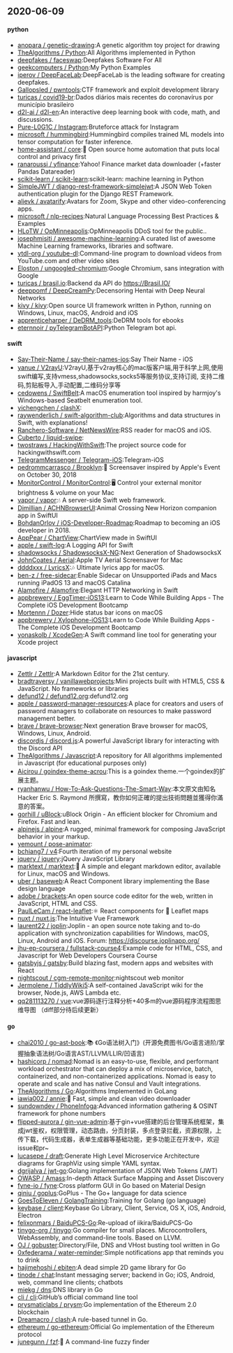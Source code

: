 ## 2020-06-09

#### python
* [anopara / genetic-drawing](https://github.com/anopara/genetic-drawing):A genetic algorithm toy project for drawing
* [TheAlgorithms / Python](https://github.com/TheAlgorithms/Python):All Algorithms implemented in Python
* [deepfakes / faceswap](https://github.com/deepfakes/faceswap):Deepfakes Software For All
* [geekcomputers / Python](https://github.com/geekcomputers/Python):My Python Examples
* [iperov / DeepFaceLab](https://github.com/iperov/DeepFaceLab):DeepFaceLab is the leading software for creating deepfakes.
* [Gallopsled / pwntools](https://github.com/Gallopsled/pwntools):CTF framework and exploit development library
* [turicas / covid19-br](https://github.com/turicas/covid19-br):Dados diários mais recentes do coronavírus por município brasileiro
* [d2l-ai / d2l-en](https://github.com/d2l-ai/d2l-en):An interactive deep learning book with code, math, and discussions.
* [Pure-L0G1C / Instagram](https://github.com/Pure-L0G1C/Instagram):Bruteforce attack for Instagram
* [microsoft / hummingbird](https://github.com/microsoft/hummingbird):Hummingbird compiles trained ML models into tensor computation for faster inference.
* [home-assistant / core](https://github.com/home-assistant/core):🏡
Open source home automation that puts local control and privacy first
* [ranaroussi / yfinance](https://github.com/ranaroussi/yfinance):Yahoo! Finance market data downloader (+faster Pandas Datareader)
* [scikit-learn / scikit-learn](https://github.com/scikit-learn/scikit-learn):scikit-learn: machine learning in Python
* [SimpleJWT / django-rest-framework-simplejwt](https://github.com/SimpleJWT/django-rest-framework-simplejwt):A JSON Web Token authentication plugin for the Django REST Framework.
* [alievk / avatarify](https://github.com/alievk/avatarify):Avatars for Zoom, Skype and other video-conferencing apps.
* [microsoft / nlp-recipes](https://github.com/microsoft/nlp-recipes):Natural Language Processing Best Practices & Examples
* [HLoTW / OpMinneapolis](https://github.com/HLoTW/OpMinneapolis):OpMinneapolis DDoS tool for the public..
* [josephmisiti / awesome-machine-learning](https://github.com/josephmisiti/awesome-machine-learning):A curated list of awesome Machine Learning frameworks, libraries and software.
* [ytdl-org / youtube-dl](https://github.com/ytdl-org/youtube-dl):Command-line program to download videos from YouTube.com and other video sites
* [Eloston / ungoogled-chromium](https://github.com/Eloston/ungoogled-chromium):Google Chromium, sans integration with Google
* [turicas / brasil.io](https://github.com/turicas/brasil.io):Backend da API do https://Brasil.IO/
* [deeppomf / DeepCreamPy](https://github.com/deeppomf/DeepCreamPy):Decensoring Hentai with Deep Neural Networks
* [kivy / kivy](https://github.com/kivy/kivy):Open source UI framework written in Python, running on Windows, Linux, macOS, Android and iOS
* [apprenticeharper / DeDRM_tools](https://github.com/apprenticeharper/DeDRM_tools):DeDRM tools for ebooks
* [eternnoir / pyTelegramBotAPI](https://github.com/eternnoir/pyTelegramBotAPI):Python Telegram bot api.

#### swift
* [Say-Their-Name / say-their-names-ios](https://github.com/Say-Their-Name/say-their-names-ios):Say Their Name - iOS
* [yanue / V2rayU](https://github.com/yanue/V2rayU):V2rayU,基于v2ray核心的mac版客户端,用于科学上网,使用swift编写,支持vmess,shadowsocks,socks5等服务协议,支持订阅, 支持二维码,剪贴板导入,手动配置,二维码分享等
* [cedowens / SwiftBelt](https://github.com/cedowens/SwiftBelt):A macOS enumeration tool inspired by harmjoy's Windows-based Seatbelt enumeration tool.
* [yichengchen / clashX](https://github.com/yichengchen/clashX):
* [raywenderlich / swift-algorithm-club](https://github.com/raywenderlich/swift-algorithm-club):Algorithms and data structures in Swift, with explanations!
* [Ranchero-Software / NetNewsWire](https://github.com/Ranchero-Software/NetNewsWire):RSS reader for macOS and iOS.
* [Cuberto / liquid-swipe](https://github.com/Cuberto/liquid-swipe):
* [twostraws / HackingWithSwift](https://github.com/twostraws/HackingWithSwift):The project source code for hackingwithswift.com
* [TelegramMessenger / Telegram-iOS](https://github.com/TelegramMessenger/Telegram-iOS):Telegram-iOS
* [pedrommcarrasco / Brooklyn](https://github.com/pedrommcarrasco/Brooklyn):🍎
Screensaver inspired by Apple's Event on October 30, 2018
* [MonitorControl / MonitorControl](https://github.com/MonitorControl/MonitorControl):🖥
Control your external monitor brightness & volume on your Mac
* [vapor / vapor](https://github.com/vapor/vapor):💧
A server-side Swift web framework.
* [Dimillian / ACHNBrowserUI](https://github.com/Dimillian/ACHNBrowserUI):Animal Crossing New Horizon companion app in SwiftUI
* [BohdanOrlov / iOS-Developer-Roadmap](https://github.com/BohdanOrlov/iOS-Developer-Roadmap):Roadmap to becoming an iOS developer in 2018.
* [AppPear / ChartView](https://github.com/AppPear/ChartView):ChartView made in SwiftUI
* [apple / swift-log](https://github.com/apple/swift-log):A Logging API for Swift
* [shadowsocks / ShadowsocksX-NG](https://github.com/shadowsocks/ShadowsocksX-NG):Next Generation of ShadowsocksX
* [JohnCoates / Aerial](https://github.com/JohnCoates/Aerial):Apple TV Aerial Screensaver for Mac
* [ddddxxx / LyricsX](https://github.com/ddddxxx/LyricsX):🎶
Ultimate lyrics app for macOS.
* [ben-z / free-sidecar](https://github.com/ben-z/free-sidecar):Enable Sidecar on Unsupported iPads and Macs running iPadOS 13 and macOS Catalina
* [Alamofire / Alamofire](https://github.com/Alamofire/Alamofire):Elegant HTTP Networking in Swift
* [appbrewery / EggTimer-iOS13](https://github.com/appbrewery/EggTimer-iOS13):Learn to Code While Building Apps - The Complete iOS Development Bootcamp
* [Mortennn / Dozer](https://github.com/Mortennn/Dozer):Hide status bar icons on macOS
* [appbrewery / Xylophone-iOS13](https://github.com/appbrewery/Xylophone-iOS13):Learn to Code While Building Apps - The Complete iOS Development Bootcamp
* [yonaskolb / XcodeGen](https://github.com/yonaskolb/XcodeGen):A Swift command line tool for generating your Xcode project

#### javascript
* [Zettlr / Zettlr](https://github.com/Zettlr/Zettlr):A Markdown Editor for the 21st century.
* [bradtraversy / vanillawebprojects](https://github.com/bradtraversy/vanillawebprojects):Mini projects built with HTML5, CSS & JavaScript. No frameworks or libraries
* [defund12 / defund12.org](https://github.com/defund12/defund12.org):defund12.org
* [apple / password-manager-resources](https://github.com/apple/password-manager-resources):A place for creators and users of password managers to collaborate on resources to make password management better.
* [brave / brave-browser](https://github.com/brave/brave-browser):Next generation Brave browser for macOS, Windows, Linux, Android.
* [discordjs / discord.js](https://github.com/discordjs/discord.js):A powerful JavaScript library for interacting with the Discord API
* [TheAlgorithms / Javascript](https://github.com/TheAlgorithms/Javascript):A repository for All algorithms implemented in Javascript (for educational purposes only)
* [Aicirou / goindex-theme-acrou](https://github.com/Aicirou/goindex-theme-acrou):This is a goindex theme.一个goindex的扩展主题。
* [ryanhanwu / How-To-Ask-Questions-The-Smart-Way](https://github.com/ryanhanwu/How-To-Ask-Questions-The-Smart-Way):本文原文由知名 Hacker Eric S. Raymond 所撰寫，教你如何正確的提出技術問題並獲得你滿意的答案。
* [gorhill / uBlock](https://github.com/gorhill/uBlock):uBlock Origin - An efficient blocker for Chromium and Firefox. Fast and lean.
* [alpinejs / alpine](https://github.com/alpinejs/alpine):A rugged, minimal framework for composing JavaScript behavior in your markup.
* [yemount / pose-animator](https://github.com/yemount/pose-animator):
* [bchiang7 / v4](https://github.com/bchiang7/v4):Fourth iteration of my personal website
* [jquery / jquery](https://github.com/jquery/jquery):jQuery JavaScript Library
* [marktext / marktext](https://github.com/marktext/marktext):📝
A simple and elegant markdown editor, available for Linux, macOS and Windows.
* [uber / baseweb](https://github.com/uber/baseweb):A React Component library implementing the Base design language
* [adobe / brackets](https://github.com/adobe/brackets):An open source code editor for the web, written in JavaScript, HTML and CSS.
* [PaulLeCam / react-leaflet](https://github.com/PaulLeCam/react-leaflet):⚛️
React components for
🍃
Leaflet maps
* [nuxt / nuxt.js](https://github.com/nuxt/nuxt.js):The Intuitive Vue Framework
* [laurent22 / joplin](https://github.com/laurent22/joplin):Joplin - an open source note taking and to-do application with synchronization capabilities for Windows, macOS, Linux, Android and iOS. Forum: https://discourse.joplinapp.org/
* [jhu-ep-coursera / fullstack-course4](https://github.com/jhu-ep-coursera/fullstack-course4):Example code for HTML, CSS, and Javascript for Web Developers Coursera Course
* [gatsbyjs / gatsby](https://github.com/gatsbyjs/gatsby):Build blazing fast, modern apps and websites with React
* [nightscout / cgm-remote-monitor](https://github.com/nightscout/cgm-remote-monitor):nightscout web monitor
* [Jermolene / TiddlyWiki5](https://github.com/Jermolene/TiddlyWiki5):A self-contained JavaScript wiki for the browser, Node.js, AWS Lambda etc.
* [qq281113270 / vue](https://github.com/qq281113270/vue):vue源码逐行注释分析+40多m的vue源码程序流程图思维导图 （diff部分待后续更新）

#### go
* [chai2010 / go-ast-book](https://github.com/chai2010/go-ast-book):📚
《Go语法树入门》(开源免费图书/Go语言进阶/掌握抽象语法树/Go语言AST/LLVM/LLIR/凹语言)
* [hashicorp / nomad](https://github.com/hashicorp/nomad):Nomad is an easy-to-use, flexible, and performant workload orchestrator that can deploy a mix of microservice, batch, containerized, and non-containerized applications. Nomad is easy to operate and scale and has native Consul and Vault integrations.
* [TheAlgorithms / Go](https://github.com/TheAlgorithms/Go):Algorithms Implemented in GoLang
* [iawia002 / annie](https://github.com/iawia002/annie):👾
Fast, simple and clean video downloader
* [sundowndev / PhoneInfoga](https://github.com/sundowndev/PhoneInfoga):Advanced information gathering & OSINT framework for phone numbers
* [flipped-aurora / gin-vue-admin](https://github.com/flipped-aurora/gin-vue-admin):基于gin+vue搭建的后台管理系统框架，集成jwt鉴权，权限管理，动态路由，分页封装，多点登录拦截，资源权限，上传下载，代码生成器，表单生成器等基础功能，更多功能正在开发中，欢迎issue和pr~
* [lucasepe / draft](https://github.com/lucasepe/draft):Generate High Level Microservice Architecture diagrams for GraphViz using simple YAML syntax.
* [dgrijalva / jwt-go](https://github.com/dgrijalva/jwt-go):Golang implementation of JSON Web Tokens (JWT)
* [OWASP / Amass](https://github.com/OWASP/Amass):In-depth Attack Surface Mapping and Asset Discovery
* [fyne-io / fyne](https://github.com/fyne-io/fyne):Cross platform GUI in Go based on Material Design
* [qiniu / goplus](https://github.com/qiniu/goplus):GoPlus - The Go+ language for data science
* [GoesToEleven / GolangTraining](https://github.com/GoesToEleven/GolangTraining):Training for Golang (go language)
* [keybase / client](https://github.com/keybase/client):Keybase Go Library, Client, Service, OS X, iOS, Android, Electron
* [felixonmars / BaiduPCS-Go](https://github.com/felixonmars/BaiduPCS-Go):Re-upload of iikira/BaiduPCS-Go
* [tinygo-org / tinygo](https://github.com/tinygo-org/tinygo):Go compiler for small places. Microcontrollers, WebAssembly, and command-line tools. Based on LLVM.
* [OJ / gobuster](https://github.com/OJ/gobuster):Directory/File, DNS and VHost busting tool written in Go
* [0xfederama / water-reminder](https://github.com/0xfederama/water-reminder):Simple notifications app that reminds you to drink
* [hajimehoshi / ebiten](https://github.com/hajimehoshi/ebiten):A dead simple 2D game library for Go
* [tinode / chat](https://github.com/tinode/chat):Instant messaging server; backend in Go; iOS, Android, web, command line clients; chatbots
* [miekg / dns](https://github.com/miekg/dns):DNS library in Go
* [cli / cli](https://github.com/cli/cli):GitHub’s official command line tool
* [prysmaticlabs / prysm](https://github.com/prysmaticlabs/prysm):Go implementation of the Ethereum 2.0 blockchain
* [Dreamacro / clash](https://github.com/Dreamacro/clash):A rule-based tunnel in Go.
* [ethereum / go-ethereum](https://github.com/ethereum/go-ethereum):Official Go implementation of the Ethereum protocol
* [junegunn / fzf](https://github.com/junegunn/fzf):🌸
A command-line fuzzy finder
